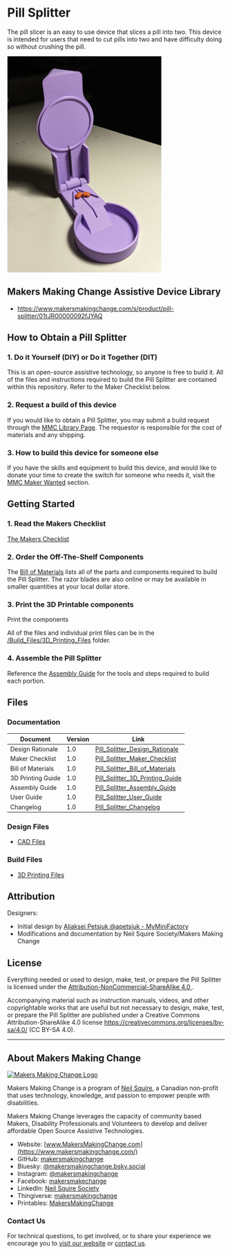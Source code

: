 # Pill Splitter
The pill slicer is an easy to use device that slices a pill into two. This device is intended for users that need to cut pills into two and have difficulty doing so without crushing the pill.

<img src="Photos/Pill-Splitter.png" height="500" alt="Picture of Pill Splitter.">

## Makers Making Change Assistive Device Library
 - https://www.makersmakingchange.com/s/product/pill-splitter/01tJR00000092fJYAQ


## How to Obtain a Pill Splitter
### 1. Do it Yourself (DIY) or Do it Together (DIT)

This is an open-source assistive technology, so anyone is free to build it. All of the files and instructions required to build the Pill Splitter are contained within this repository. Refer to the Maker Checklist below.

### 2. Request a build of this device

If you would like to obtain a Pill Splitter, you may submit a build request through the [MMC Library Page](https://makersmakingchange.com/project/pill-splitter/). The requestor is responsible for the cost of materials and any shipping.

### 3. How to build this device for someone else

If you have the skills and equipment to build this device, and would like to donate your time to create the switch for someone who needs it, visit the [MMC Maker Wanted](https://makersmakingchange.com/maker-wanted/) section.


## Getting Started

### 1. Read the Makers Checklist

[The Makers Checklist](/Documentation/Pill_Splitter_Maker_Checklist_V1.0.pdf)

### 2. Order the Off-The-Shelf Components

The [Bill of Materials](/Documentation/Pill_Splitter_BOM_V1.0.xlsx) lists all of the parts and components required to build the Pill Splitter. The razor blades are also online or may be available in smaller quantities at your local dollar store.


### 3. Print the 3D Printable components

Print the components

All of the files and individual print files can be in the [/Build_Files/3D_Printing_Files](/Build_Files/3D_Printing_Files/) folder.

### 4. Assemble the Pill Splitter

Reference the [Assembly Guide](/Documentation/Pill_Splitter_Assembly_Guide_V1.0.pdf) for the tools and steps required to build each portion.

## Files
### Documentation
| Document             | Version | Link |
|----------------------|---------|------|
| Design Rationale     | 1.0     | [Pill_Splitter_Design_Rationale](/Documentation/Pill_Splitter_Design_Rationale_V1.0.pdf)     |
| Maker Checklist      | 1.0     | [Pill_Splitter_Maker_Checklist](/Documentation/Pill_Splitter_Maker_Checklist_V1.0.pdf)     |
| Bill of Materials    | 1.0     | [Pill_Splitter_Bill_of_Materials](/Documentation/Pill_Splitter_BOM_V1.0.xlsx)     |
| 3D Printing Guide    | 1.0     | [Pill_Splitter_3D_Printing_Guide](/Documentation/Pill_Splitter_3D_Printing_Guide_V1.0.pdf)     |
| Assembly Guide       | 1.0     | [Pill_Splitter_Assembly_Guide](/Documentation/Pill_Splitter_Assembly_Guide_V1.0.pdf)     |
| User Guide           | 1.0     | [Pill_Splitter_User_Guide](/Documentation/Pill_Splitter_User_Guide_V1.0.pdf)    |
| Changelog            | 1.0     | [Pill_Splitter_Changelog](/Documentation/Pill_Splitter_Changelog_V1.0.pdf)     |

### Design Files
 - [CAD Files](/Design_Files)

### Build Files
 - [3D Printing Files](/Build_Files/3D_Printing_Files)

## Attribution

Designers:
 - Initial design by [Aliaksei Petsiuk @apetsiuk - MyMiniFactory](https://www.myminifactory.com/users/apetsiuk)
 - Modifications and documentation by Neil Squire Society/Makers Making Change


## License
Everything needed or used to design, make, test, or prepare the Pill Splitter is licensed under the [Attribution-NonCommercial-ShareAlike 4.0 ](https://creativecommons.org/licenses/by-nc-sa/4.0/).

Accompanying material such as instruction manuals, videos, and other copyrightable works that are useful but not necessary to design, make, test, or prepare the Pill Splitter are published under a Creative Commons Attribution-ShareAlike 4.0 license https://creativecommons.org/licenses/by-sa/4.0/ (CC BY-SA 4.0).


---

<!-- ABOUT MMC START -->
## About Makers Making Change
[<img src="https://raw.githubusercontent.com/makersmakingchange/makersmakingchange/main/img/mmc_logo.svg" width="500" alt="Makers Making Change Logo">](https://www.makersmakingchange.com/)

Makers Making Change is a program of [Neil Squire](https://www.neilsquire.ca/), a Canadian non-profit that uses technology, knowledge, and passion to empower people with disabilities.

Makers Making Change leverages the capacity of community based Makers, Disability Professionals and Volunteers to develop and deliver affordable Open Source Assistive Technologies.

 - Website: [www.MakersMakingChange.com](https://www.makersmakingchange.com/)
 - GitHub: [makersmakingchange](https://github.com/makersmakingchange)
 - Bluesky: [@makersmakingchange.bsky.social](https://bsky.app/profile/makersmakingchange.bsky.social)
 - Instagram: [@makersmakingchange](https://www.instagram.com/makersmakingchange)
 - Facebook: [makersmakechange](https://www.facebook.com/makersmakechange)
 - LinkedIn: [Neil Squire Society](https://www.linkedin.com/company/neil-squire-society/)
 - Thingiverse: [makersmakingchange](https://www.thingiverse.com/makersmakingchange/about)
 - Printables: [MakersMakingChange](https://www.printables.com/@MakersMakingChange)

### Contact Us
For technical questions, to get involved, or to share your experience we encourage you to [visit our website](https://www.makersmakingchange.com/) or [contact us](https://www.makersmakingchange.com/s/contact).
<!-- ABOUT MMC END -->
